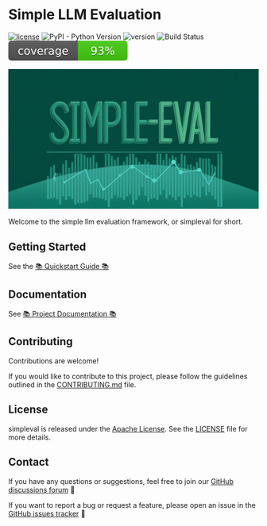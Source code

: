 # Simple LLM Evaluation

[![license](https://img.shields.io/github/license/cyberark/simple-llm-eval)](https://github.com/cyberark/simple-llm-eval/blob/main/LICENSE)
![PyPI - Python Version](https://img.shields.io/pypi/pyversions/simple-llm-eval)
![version](https://img.shields.io/github/v/release/cyberark/simple-llm-eval)
![Build Status](https://github.com/cyberark/simple-llm-eval/actions/workflows/ci.yml/badge.svg)
![Code Coverage](https://github.com/cyberark/simple-llm-eval/blob/main/ci/badges/coverage-updated.svg)

![Simpleval Banner](docs/media/simpleval-banner.jpeg)

Welcome to the simple llm evaluation framework, or simpleval for short.

## Getting Started

See the [📚 Quickstart Guide 📚](https://cyberark.github.io/simple-llm-eval/getting-started/quickstart/)

## Documentation

See [📚 Project Documentation 📚](https://cyberark.github.io/simple-llm-eval/)

## Contributing

Contributions are welcome!

If you would like to contribute to this project, please follow the guidelines outlined in the [CONTRIBUTING.md](https://github.com/cyberark/simple-llm-eval/blob/main/CONTRIBUTING.md) file.

## License

simpleval is released under the [Apache License](https://www.apache.org/licenses/LICENSE-2.0). See the [LICENSE](https://github.com/cyberark/simple-llm-eval/blob/main/LICENSE) file for more details.

## Contact

If you have any questions or suggestions, feel free to join our [GitHub discussions forum](https://github.com/cyberark/simple-llm-eval/discussions) 💬

If you want to report a bug or request a feature, please open an issue in the [GitHub issues tracker](https://github.com/cyberark/simple-llm-eval/issues) 🐛
